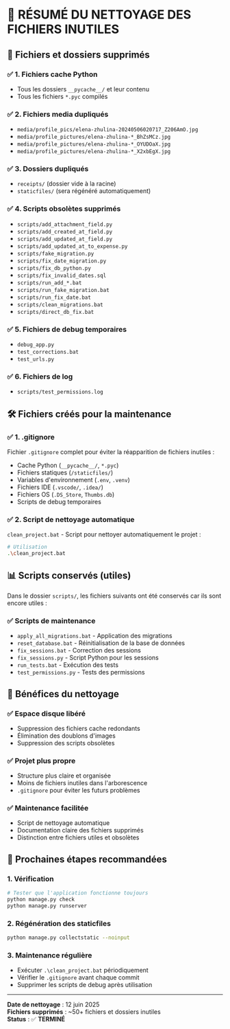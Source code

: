 # 🧹 RÉSUMÉ DU NETTOYAGE DES FICHIERS INUTILES

## 📁 **Fichiers et dossiers supprimés**

### ✅ **1. Fichiers cache Python**
- Tous les dossiers `__pycache__/` et leur contenu
- Tous les fichiers `*.pyc` compilés

### ✅ **2. Fichiers media dupliqués**
- `media/profile_pics/elena-zhulina-20240506020717_Z206AmO.jpg`
- `media/profile_pictures/elena-zhulina-*_BhZsMCz.jpg`
- `media/profile_pictures/elena-zhulina-*_OYUDOaX.jpg`
- `media/profile_pictures/elena-zhulina-*_X2xbEgX.jpg`

### ✅ **3. Dossiers dupliqués**
- `receipts/` (dossier vide à la racine)
- `staticfiles/` (sera régénéré automatiquement)

### ✅ **4. Scripts obsolètes supprimés**
- `scripts/add_attachment_field.py`
- `scripts/add_created_at_field.py`
- `scripts/add_updated_at_field.py`
- `scripts/add_updated_at_to_expense.py`
- `scripts/fake_migration.py`
- `scripts/fix_date_migration.py`
- `scripts/fix_db_python.py`
- `scripts/fix_invalid_dates.sql`
- `scripts/run_add_*.bat`
- `scripts/run_fake_migration.bat`
- `scripts/run_fix_date.bat`
- `scripts/clean_migrations.bat`
- `scripts/direct_db_fix.bat`

### ✅ **5. Fichiers de debug temporaires**
- `debug_app.py`
- `test_corrections.bat`
- `test_urls.py`

### ✅ **6. Fichiers de log**
- `scripts/test_permissions.log`

## 🛠️ **Fichiers créés pour la maintenance**

### ✅ **1. .gitignore**
Fichier `.gitignore` complet pour éviter la réapparition de fichiers inutiles :
- Cache Python (`__pycache__/`, `*.pyc`)
- Fichiers statiques (`/staticfiles/`)
- Variables d'environnement (`.env`, `.venv`)
- Fichiers IDE (`.vscode/`, `.idea/`)
- Fichiers OS (`.DS_Store`, `Thumbs.db`)
- Scripts de debug temporaires

### ✅ **2. Script de nettoyage automatique**
`clean_project.bat` - Script pour nettoyer automatiquement le projet :
```bash
# Utilisation
.\clean_project.bat
```

## 📊 **Scripts conservés (utiles)**

Dans le dossier `scripts/`, les fichiers suivants ont été conservés car ils sont encore utiles :

### ✅ **Scripts de maintenance**
- `apply_all_migrations.bat` - Application des migrations
- `reset_database.bat` - Réinitialisation de la base de données
- `fix_sessions.bat` - Correction des sessions
- `fix_sessions.py` - Script Python pour les sessions
- `run_tests.bat` - Exécution des tests
- `test_permissions.py` - Tests des permissions

## 🎯 **Bénéfices du nettoyage**

### ✅ **Espace disque libéré**
- Suppression des fichiers cache redondants
- Élimination des doublons d'images
- Suppression des scripts obsolètes

### ✅ **Projet plus propre**
- Structure plus claire et organisée
- Moins de fichiers inutiles dans l'arborescence
- `.gitignore` pour éviter les futurs problèmes

### ✅ **Maintenance facilitée**
- Script de nettoyage automatique
- Documentation claire des fichiers supprimés
- Distinction entre fichiers utiles et obsolètes

## 🚀 **Prochaines étapes recommandées**

### **1. Vérification**
```bash
# Tester que l'application fonctionne toujours
python manage.py check
python manage.py runserver
```

### **2. Régénération des staticfiles**
```bash
python manage.py collectstatic --noinput
```

### **3. Maintenance régulière**
- Exécuter `.\clean_project.bat` périodiquement
- Vérifier le `.gitignore` avant chaque commit
- Supprimer les scripts de debug après utilisation

---
**Date de nettoyage** : 12 juin 2025  
**Fichiers supprimés** : ~50+ fichiers et dossiers inutiles  
**Status** : ✅ **TERMINÉ**
